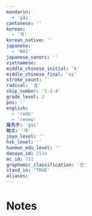 ```yaml
---
mandarin:
  - 'gǎi'
cantonese: ''
korean:
  - '개'
korean_native: ''
japanese:
  - 'KAI'
japanese_nanori: ''
vietnamese:
middle_chinese_initial: 'k'
middle_chinese_final: 'ʌi'
stroke_count: ''
radical: '攴'
skip_number: '1-3-4'
grade_level: 2
pos: ''
english:
  - 'redo'
  - 'renew'
羅馬字: 'gai'
韓文: '개'
joyo_level: ''
hsk_level: ''
hanmun_edu_level: ''
danayo_id: 2114
mc_id: 722
graphemic_classification: '己'
stand_in: 'TRUE'
aliases:
---
```


# Notes

